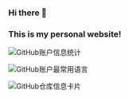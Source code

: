 ### Hi there 👋

### This is my personal website! 

![GitHub账户信息统计](https://github-stats.ubrong.com/api?username=viopsa233&show_icons=true&theme=tokyonight)

![GitHub账户最常用语言](https://github-stats.ubrong.com/api/top-langs/?username=viopsa233&layout=compact&theme=tokyonight)

![GitHub仓库信息卡片](https://github-stats.ubrong.com/api/pin/?username=viopsa233&repo=aitesters-forum-backup&theme=dark)
    

<!--
**viopsa233/viopsa233** is a ✨ _special_ ✨ repository because its `README.md` (this file) appears on your GitHub profile.

Here are some ideas to get you started:

- 🔭 I’m currently working on ...
- 🌱 I’m currently learning ...
- 👯 I’m looking to collaborate on ...
- 🤔 I’m looking for help with ...
- 💬 Ask me about ...
- 📫 How to reach me: ...
- 😄 Pronouns: ...
- ⚡ Fun fact: ...
-->


